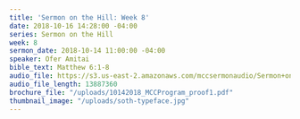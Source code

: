 ```yaml
---
title: 'Sermon on the Hill: Week 8'
date: 2018-10-16 14:28:00 -04:00
series: Sermon on the Hill
week: 8
sermon_date: 2018-10-14 11:00:00 -04:00
speaker: Ofer Amitai
bible_text: Matthew 6:1-8
audio_file: https://s3.us-east-2.amazonaws.com/mccsermonaudio/Sermon+on+the+Hill_+Week+8.lite.mp3
audio_file_length: 13887360
brochure_file: "/uploads/10142018_MCCProgram_proof1.pdf"
thumbnail_image: "/uploads/soth-typeface.jpg"
---
```

